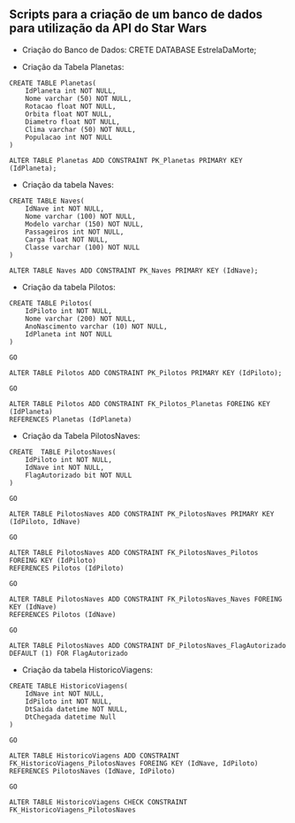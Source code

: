 <h2>Scripts para a criação de um banco de dados para utilização da API do Star Wars</h2>

* Criação do Banco de Dados:
CRETE DATABASE EstrelaDaMorte;

* Criação da Tabela Planetas: 

```shell script
CREATE TABLE Planetas(
	IdPlaneta int NOT NULL,
	Nome varchar (50) NOT NULL,
	Rotacao float NOT NULL,
	Orbita float NOT NULL,
	Diametro float NOT NULL,
	Clima varchar (50) NOT NULL,
	Populacao int NOT NULL
)
 
ALTER TABLE Planetas ADD CONSTRAINT PK_Planetas PRIMARY KEY (IdPlaneta);
```

* Criação da tabela Naves: 
```shell script
CREATE TABLE Naves(
	IdNave int NOT NULL,
	Nome varchar (100) NOT NULL,
	Modelo varchar (150) NOT NULL,
	Passageiros int NOT NULL,
	Carga float NOT NULL,
	Classe varchar (100) NOT NULL
)

ALTER TABLE Naves ADD CONSTRAINT PK_Naves PRIMARY KEY (IdNave);
```

* Criação da tabela Pilotos: 
```shell script
CREATE TABLE Pilotos(
	IdPiloto int NOT NULL,
	Nome varchar (200) NOT NULL,
	AnoNascimento varchar (10) NOT NULL,
	IdPlaneta int NOT NULL
)

GO

ALTER TABLE Pilotos ADD CONSTRAINT PK_Pilotos PRIMARY KEY (IdPiloto);

GO

ALTER TABLE Pilotos ADD CONSTRAINT FK_Pilotos_Planetas FOREING KEY (IdPlaneta)
REFERENCES Planetas (IdPlaneta)
```

* Criação da Tabela PilotosNaves: 
```shell script
CREATE  TABLE PilotosNaves(
	IdPiloto int NOT NULL,	
	IdNave int NOT NULL,
	FlagAutorizado bit NOT NULL
)

GO

ALTER TABLE PilotosNaves ADD CONSTRAINT PK_PilotosNaves PRIMARY KEY (IdPiloto, IdNave)

GO

ALTER TABLE PilotosNaves ADD CONSTRAINT FK_PilotosNaves_Pilotos FOREING KEY (IdPiloto)
REFERENCES Pilotos (IdPiloto)

GO

ALTER TABLE PilotosNaves ADD CONSTRAINT FK_PilotosNaves_Naves FOREING KEY (IdNave)
REFERENCES Pilotos (IdNave)

GO

ALTER TABLE PilotosNaves ADD CONSTRAINT DF_PilotosNaves_FlagAutorizado DEFAULT (1) FOR FlagAutorizado
```

* Criação da tabela HistoricoViagens: 
```shell script
CREATE TABLE HistoricoViagens(
	IdNave int NOT NULL,
	IdPiloto int NOT NULL,
	DtSaida datetime NOT NULL,
	DtChegada datetime Null
)

GO

ALTER TABLE HistoricoViagens ADD CONSTRAINT FK_HistoricoViagens_PilotosNaves FOREING KEY (IdNave, IdPiloto)
REFERENCES PilotosNaves (IdNave, IdPiloto)

GO

ALTER TABLE HistoricoViagens CHECK CONSTRAINT FK_HistoricoViagens_PilotosNaves
